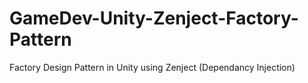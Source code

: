 # GameDev-Unity-Zenject-Factory-Pattern
Factory Design Pattern in Unity using Zenject (Dependancy Injection)
